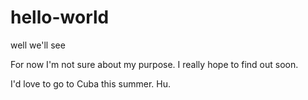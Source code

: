 # hello-world
well we'll see

For now I'm not sure about my purpose. 
I really hope to find out soon. 

I'd love to go to Cuba this summer. Hu. 
